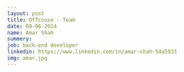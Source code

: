 ```yaml
---
layout: post
title: Offcouse - Team
date: 09-06-2014
name: Amar Shah
summery:
job: back-end developer
linkedin: https://www.linkedin.com/in/amar-shah-54a5933
img: amar.jpg
---
```

